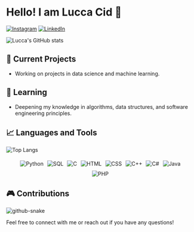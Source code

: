 # Hello! I am Lucca Cid 👋

[![Instagram](https://img.shields.io/badge/Instagram-E4405F?style=for-the-badge&logo=instagram&logoColor=white)](https://www.instagram.com/luccacidd/)
[![LinkedIn](https://img.shields.io/badge/LinkedIn-0077B5?style=for-the-badge&logo=linkedin&logoColor=white)](https://www.linkedin.com/in/luccacidd/)

![Lucca's GitHub stats](https://github-readme-stats.vercel.app/api?username=luccacid&show_icons=true&theme=transparent)


## 🔭 Current Projects
- Working on projects in data science and machine learning.

## 🌱 Learning
- Deepening my knowledge in algorithms, data structures, and software engineering principles.

## 📈 Languages and Tools
![Top Langs](https://github-readme-stats.vercel.app/api/top-langs/?username=luccacid&layout=compact&theme=transparent)


 <div class="icon-container">
        <a href="https://www.python.org/">
            <img src="https://img.shields.io/badge/Python-3776AB?style=flat&logo=python&logoColor=white" alt="Python">
        </a>
        <a href="https://www.sqlite.org/">
            <img src="https://img.shields.io/badge/SQL-4479A1?style=flat&logo=sqlite&logoColor=white" alt="SQL">
        </a>
        <a href="https://en.wikipedia.org/wiki/C_(programming_language)">
            <img src="https://img.shields.io/badge/C-A8B400?style=flat&logo=c&logoColor=white" alt="C">
        </a>
        <a href="https://developer.mozilla.org/en-US/docs/Web/HTML">
            <img src="https://img.shields.io/badge/HTML-E34F26?style=flat&logo=html5&logoColor=white" alt="HTML">
        </a>
        <a href="https://developer.mozilla.org/en-US/docs/Web/CSS">
            <img src="https://img.shields.io/badge/CSS-1572B6?style=flat&logo=css3&logoColor=white" alt="CSS">
        </a>
        <a href="https://isocpp.org/">
            <img src="https://img.shields.io/badge/C%2B%2B-F34B7E?style=flat&logo=c%2B%2B&logoColor=white" alt="C++">
        </a>
        <a href="https://docs.microsoft.com/en-us/dotnet/csharp/">
            <img src="https://img.shields.io/badge/C%23-239120?style=flat&logo=csharp&logoColor=white" alt="C#">
        </a>
        <a href="https://www.java.com/">
            <img src="https://img.shields.io/badge/Java-007396?style=flat&logo=java&logoColor=white" alt="Java">
        </a>
        <a href="https://www.php.net/">
            <img src="https://img.shields.io/badge/PHP-777BB4?style=flat&logo=php&logoColor=white" alt="PHP">
        </a>
    </div>
    <style>
        .icon-container {
            display: flex;
            justify-content: center; 
            flex-wrap: wrap;
            gap: 10px; 
            margin: 20px; 
        }
        .icon-container a {
            text-decoration: none; 
        }
    </style>


## 🎮 Contributions 

<picture>
  <source media="(prefers-color-scheme: dark)" srcset="https://github.com/luccacid/luccacid/blob/output/github-contribution-grid-snake-dark.svg" />
  <source media="(prefers-color-scheme: light)" srcset="https://github.com/luccacid/luccacid/blob/output/github-contribution-grid-snake.svg" />
  <img alt="github-snake" src="github-snake.svg" />
</picture>

Feel free to connect with me or reach out if you have any questions!
